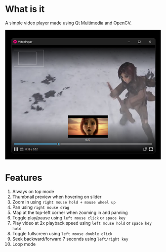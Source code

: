 # What is it

A simple video player made using [Qt Multimedia](https://doc.qt.io/qt-6/qtmultimedia-index.html) and [OpenCV](https://opencv.org/).

![](Screenshot.png)

# Features

1. Always on top mode
2. Thumbnail preview when hovering on slider
3. Zoom in using `right mouse hold + mouse wheel up`
4. Pan using `right mouse drag`
5. Map at the top-left corner when zooming in and panning
6. Toggle play/pause using `left mouse click` or `space key`
7. Play video at 2x playback speed using `left mouse hold` or `space key hold`
8. Toggle fullscreen using `left mouse double click`
9. Seek backward/forward 7 seconds using `left/right key`
10. Loop mode